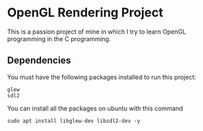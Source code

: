 # OpenGL Rendering Project
This is a passion project of mine in which I try to learn OpenGL programming in the C programming.

## Dependencies
You must have the following packages installed to run this project:
```
glew
sdl2
```

You can install all the packages on ubuntu with this command
```
sudo apt install libglew-dev libsdl2-dev -y
```


